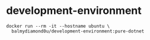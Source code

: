 # development-environment

```
docker run --rm -it --hostname ubuntu \
  balmydiamond0u/development-environment:pure-dotnet
```
